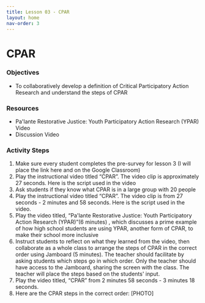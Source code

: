 ```yaml
---
title: Lesson 03 - CPAR
layout: home
nav-order: 3
---
```


# CPAR

### Objectives
- To collaboratively develop a definition of Critical Participatory Action Research and understand the steps of CPAR

### Resources
- Pa'lante Restorative Justice: Youth Participatory Action Research (YPAR) Video
- Discussion Video

### Activity Steps

1. Make sure every student completes the pre-survey for lesson 3 (I will place the link here and on the Google Classroom)
2. Play the  instructional video titled “CPAR”. The video clip is approximately 27 seconds. Here is the script used in the video
3. Ask students if they know what CPAR is in a large group with 20 people
4. Play the  instructional video titled “CPAR”. The video clip is from 27 seconds - 2 minutes and  58 seconds. Here is the script used in the video.
5. Play the video titled, “Pa'lante Restorative Justice: Youth Participatory Action Research (YPAR)”(6 minutes) , which discusses a prime example of how high school students are using YPAR, another form of CPAR, to make their school more inclusive
6. Instruct students to reflect on what they learned from the video, then collaborate as a whole class to arrange the steps of CPAR in the correct order using Jamboard (5 minutes). The teacher should facilitate by asking students which steps go in which order. Only the teacher should have access to the Jamboard, sharing the screen with the class. The teacher will place the steps based on the students' input.
7. Play the video titled, “CPAR” from 2 minutes 58 seconds - 3 minutes 18 seconds. 
8. Here are the CPAR steps in the correct order: [PHOTO]

